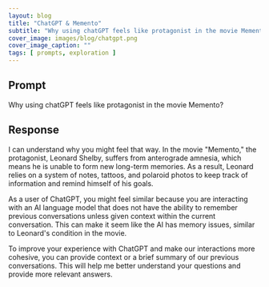 ```yaml
---
layout: blog
title: "ChatGPT & Memento"
subtitle: "Why using chatGPT feels like protagonist in the movie Memento?"
cover_image: images/blog/chatgpt.png
cover_image_caption: ""
tags: [ prompts, exploration ]
---
```


## Prompt

Why using chatGPT feels like protagonist in the movie Memento?

## Response

I can understand why you might feel that way. In the movie "Memento," the protagonist, Leonard
Shelby, suffers from anterograde amnesia, which means he is unable to form new long-term memories.
As a result, Leonard relies on a system of notes, tattoos, and polaroid photos to keep track of
information and remind himself of his goals.

As a user of ChatGPT, you might feel similar because you are interacting with an AI language model
that does not have the ability to remember previous conversations unless given context within the
current conversation. This can make it seem like the AI has memory issues, similar to Leonard's
condition in the movie.

To improve your experience with ChatGPT and make our interactions more cohesive, you can provide
context or a brief summary of our previous conversations. This will help me better understand your
questions and provide more relevant answers.
